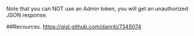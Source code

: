



Note that you can NOT use an Admin token, you will get an unauthorized JSON response. 

##Recources.
https://gist.github.com/danriti/7345074

